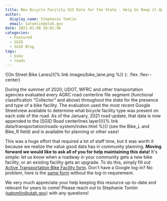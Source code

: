 ```yaml
---
title: New Bicycle Facility GIS Data for the State - Help Us Keep it Up to Date!
author:
  display_name: Stephanie Tomlin
  email: satomlin@utah.gov
date: 2021-01-08 10:01:46
categories:
  - Featured
  - SGID
  - SGID Blog
tags:
  - bike
  - roads
---
```


![On Street Bike Lanes]({% link images/bike_lane.png %})
{: .flex .flex--center}

During the summer of 2020, UDOT, WFRC and other transportation agencies evaluated every AGRC road centerline file segment (functional classification "Collector" and above) throughout the state for the presence and type of a bike facility. The evaluation used the most recent Google Streetview available to determine what bicycle facility type was present on each side of the road. As of the January, 2021 road update, that data is now appended to the [SGID Road centerlines layer](({% link data/transportation/roads-system/index.html %})) (see the Bike_L and Bike_R field) and is available for planning or other uses!

This was a huge effort that required a lot of staff time, but it was worth it because we realize the value good data has in community planning. **Moving forward we would like to ask all of you for help maintaining this data!** It's simple: let us know when a roadway in your community gets a new bike facility, or an existing facility gets an upgrade. To do this, simply fill out [Active Transportation Bike Facility form](https://docs.google.com/forms/d/e/1FAIpQLSd8qkI4_BjAMv9-9pYY9VbrcZ_SG7AjoLxYwJ-WB-Fh1BmE8g/viewform). Don't have a Google log-in? No problem, here is the [same form](https://docs.google.com/forms/d/e/1FAIpQLSd6F4_7P6Fa2GMZ6SzUL67bPd6CDoO0n26vuoNiEbI0yU5OwQ/viewform) without the log-in requirement.

We very much appreciate your help keeping this resource up-to-date and relevant for years to come! Please reach out to Stephanie Tomlin (satomlin@utah.gov) with any questions!
